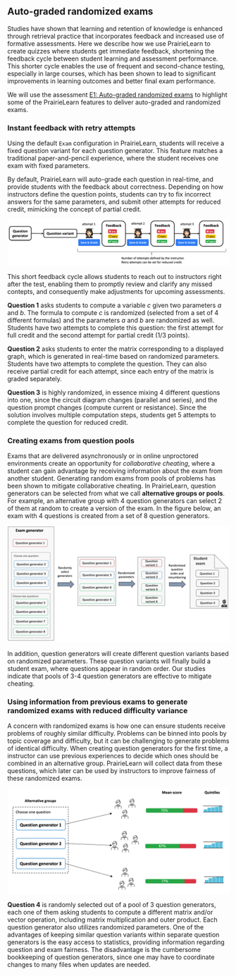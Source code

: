 

## Auto-graded randomized exams

Studies have shown that learning and retention of knowledge is enhanced through retrieval practice that incorporates feedback and increased use of formative assessments. 
Here we describe how we use PrairieLearn to create quizzes where students get immediate feedback,  shortening the feedback cycle between student learning and assessment performance. This shorter cycle enables the use of frequent and second-chance testing, especially in large courses, which has been shown to lead to significant improvements in learning outcomes and better final exam performance. 

We will use the assessment [E1: Auto-graded randomized exams](https://www.prairielearn.org/pl/course_instance/128605/assessment/2310709) to highlight some of the PrairieLearn features to deliver auto-graded and randomized exams. 


### Instant feedback with retry attempts

Using the default `Exam` configuration in PrairieLearn, students will receive a fixed question variant for each question generator. This feature matches a traditional paper-and-pencil experience, where the student receives one exam with fixed parameters.

By default, PrairieLearn will auto-grade each question in real-time, and provide students with the feedback about correctness. Depending on how instructors define the question points, students can try to fix incorrect answers for the same parameters, and submit other attempts for reduced credit, mimicking the concept of partial credit.

![](student-retry.png)

This short feedback cycle allows students to reach out to instructors right after the test,  enabling them to promptly review and clarify any missed contepts, and consequently make adjustments for upcoming assessments.


**Question 1** asks students to compute a variable $c$ given two parameters $a$ and $b$. The formula to compute $c$ is randomized (selected from a set of 4 different formulas) and the parameters $a$ and $b$ are randomized as well. Students have two attempts to complete this question: the first attempt for full credit and the second attempt for partial credit (1/3 points). 

**Question 2** asks students to enter the matrix corresponding to a displayed graph, which is generated in real-time based on randomized parameters. Students have two attempts to complete the question. They can also receive partial credit for each attempt, since each entry of the matrix is graded separately.

**Question 3** is highly randomized, in essence mixing 4 different questions into one, since the circuit diagram changes (parallel and series), and the question prompt changes (compute current or resistance).
Since the solution involves multiple computation steps, students get 5 attempts to complete the question for reduced credit. 


### Creating exams from question pools

Exams that are delivered asynchronously or in online unproctored environments create an opportunity for *collaborative cheating*, where a student can gain advantage by receiving information about the exam from another student. Generating random exams from pools of problems has been shown to mitigate collaborative cheating. In PrairieLearn, question generators can be selected from what we call **alternative groups or pools**. For example, an alternative group with 4 question generators can select 2 of them at random to create a version of the exam. In the figure below, an exam with 4 questions is created from a set of 8 question generators.


![](assessment-generator.png)

In addition, question generators will create different question variants based on randomized parameters. These question variants will finally build a student exam, where questions appear in random order. Our studies indicate that pools of 3-4 question generators are effective to mitigate cheating.

### Using information from previous exams to generate randomized exams with reduced difficulty variance


A concern with randomized exams is how one can ensure students receive  problems of roughly similar difficulty. Problems can be binned into pools by topic coverage and difficulty, but it can be challenging to generate problems of identical difficulty. When creating question generators for the first time, a instructor can use previous experiences to decide which ones should be combined in an alternative group. PrairieLearn will collect data from these questions, which later can be used by instructors to improve fairness of these randomized exams.

![](question-generator.png)

**Question 4** is randomly selected out of a pool of 3 question generators, each one of them asking students to compute a different matrix and/or vector operation, including matrix multiplication and outer product. Each question generator also utilizes randomized parameters. One of the advantages of keeping similar question variants within separate question generators is the easy access to statistics, providing information regarding question and exam fairness. The disadvantage is the cumbersome bookkeeping of question generators, since one may have to coordinate changes to many files when updates are needed.

